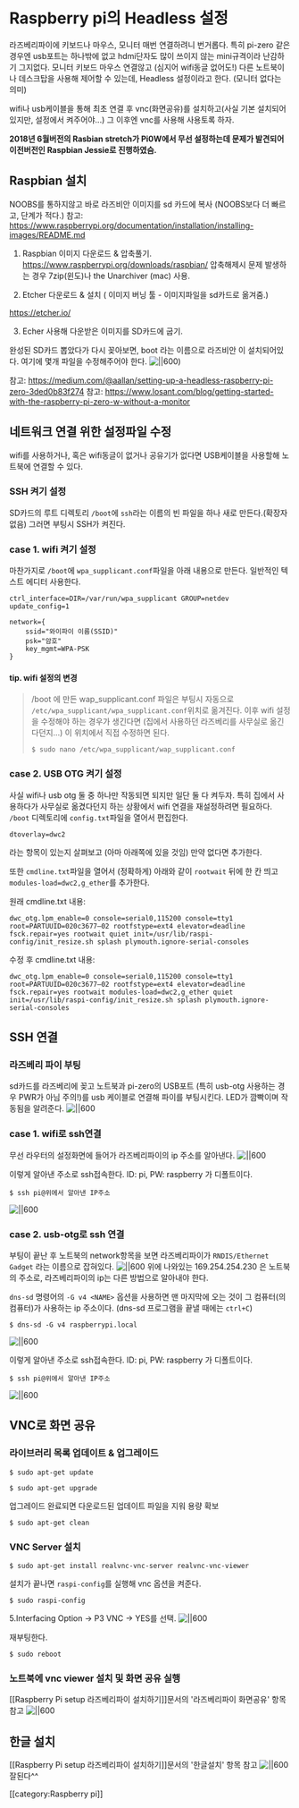 # Raspberry pi의 Headless 설정
라즈베리파이에 키보드나 마우스, 모니터 매번 연결하려니 번거롭다. 특히 pi-zero 같은 경우엔 usb포트는 하나밖에 없고 hdmi단자도 많이 쓰이지 않는 mini규격이라 난감하기 그지없다.
모니터 키보드 마우스 연결않고 (심지어 wifi동글 없어도!) 다른 노트북이나 데스크탑을 사용해 제어할 수 있는데, Headless 설정이라고 한다. (모니터 없다는 의미)

wifi나 usb케이블을 통해 최초 연결 후 vnc(화면공유)를 설치하고(사실 기본 설치되어있지만, 설정에서 켜주어야...) 그 이후엔 vnc를 사용해 사용토록 하자.

**2018년 6월버전의 Rasbian stretch가 Pi0W에서 무선 설정하는데 문제가 발견되어 이전버전인 Raspbian Jessie로 진행하였슴.**

## Raspbian 설치
NOOBS를 통하지않고 바로 라즈비안 이미지를 sd 카드에 복사 (NOOBS보다 더 빠르고, 단계가 적다.)
참고: https://www.raspberrypi.org/documentation/installation/installing-images/README.md

1. Raspbian 이미지 다운로드 & 압축풀기. https://www.raspberrypi.org/downloads/raspbian/
압축해제시 문제 발생하는 경우 7zip(윈도)나 the Unarchiver (mac) 사용.

2. Etcher 다운로드 & 설치 ( 이미지 버닝 툴 - 이미지파일을 sd카드로 옮겨줌.)

https://etcher.io/

3. Echer 사용해 다운받은 이미지를 SD카드에 굽기.

완성된 SD카드 뽑았다가 다시 꽂아보면, boot 라는 이름으로 라즈비안 이 설치되어있다. 여기에 몇개 파일을 수정해주어야 한다.
![||600](https://cl.ly/smt5/Image%202018-07-07%20at%202.59.16%20PM.png))

참고: https://medium.com/@aallan/setting-up-a-headless-raspberry-pi-zero-3ded0b83f274
참고: https://www.losant.com/blog/getting-started-with-the-raspberry-pi-zero-w-without-a-monitor

## 네트워크 연결 위한 설정파일 수정
wifi를 사용하거나, 혹은 wifi동글이 없거나 공유기가 없다면 USB케이블을 사용할해 노트북에 연결할 수 있다.

### SSH 켜기 설정
SD카드의 루트 디렉토리 `/boot`에 `ssh`라는 이름의 빈 파일을 하나 새로 만든다.(확장자 없음) 그러면 부팅시 SSH가 켜진다.

### case 1. wifi 켜기 설정
마찬가지로 `/boot`에 `wpa_supplicant.conf`파일을 아래 내용으로 만든다. 일반적인 텍스트 에디터 사용한다.
```
ctrl_interface=DIR=/var/run/wpa_supplicant GROUP=netdev
update_config=1

network={
	ssid="와이파이 이름(SSID)"
	psk="암호"
	key_mgmt=WPA-PSK
}
```
#### tip. wifi 설정의 변경
 >/boot 에 만든 wap_supplicant.conf 파일은 부팅시 자동으로 `/etc/wpa_supplicant/wpa_supplicant.conf`위치로 옮겨진다.
>이후 wifi 설정을 수정해야 하는 경우가 생긴다면 (집에서 사용하던 라즈베리를 사무실로 옮긴다던지...) 이 위치에서 직접 수정하면 된다.
>```
>$ sudo nano /etc/wpa_supplicant/wap_supplicant.conf
>```


### case 2. USB OTG 켜기 설정
사실 wifi나 usb otg 둘 중 하나만 작동되면 되지만 일단 둘 다 켜두자. 특히 집에서 사용하다가 사무실로 옮겼다던지 하는 상황에서 wifi 연결을 재설정하려면 필요하다.
`/boot` 디렉토리에 `config.txt`파일을 열어서 편집한다.
```
dtoverlay=dwc2
```
라는 항목이 있는지 살펴보고 (아마 아래쪽에 있을 것임) 만약 없다면 추가한다.

또한 `cmdline.txt`파일을 열어서 (정확하게) 아래와 같이 `rootwait` 뒤에 한 칸 띄고
`modules-load=dwc2,g_ether`를 추가한다.

원래 cmdline.txt 내용:
```
dwc_otg.lpm_enable=0 console=serial0,115200 console=tty1 root=PARTUUID=020c3677–02 rootfstype=ext4 elevator=deadline fsck.repair=yes rootwait quiet init=/usr/lib/raspi-config/init_resize.sh splash plymouth.ignore-serial-consoles
```

수정 후 cmdline.txt 내용:
```
dwc_otg.lpm_enable=0 console=serial0,115200 console=tty1 root=PARTUUID=020c3677–02 rootfstype=ext4 elevator=deadline fsck.repair=yes rootwait modules-load=dwc2,g_ether quiet init=/usr/lib/raspi-config/init_resize.sh splash plymouth.ignore-serial-consoles
```

## SSH 연결
### 라즈베리 파이 부팅
sd카드를 라즈베리에 꽂고 노트북과 pi-zero의 USB포트 (특히 usb-otg 사용하는 경우 PWR가 아님 주의!)를 usb 케이블로 연결해 파이를 부팅시킨다. LED가 깜빡이며 작동됨을 알려준다.
![||600](https://cdn-images-1.medium.com/max/800/1*3c-LB7bViYj340J63R-nUA.jpeg)

### case 1. wifi로 ssh연결
무선 라우터의 설정화면에 들어가 라즈베리파이의 ip 주소를 알아낸다.
![||600](https://cl.ly/snDE/Image%202018-07-07%20at%209.11.29%20AM.png)

이렇게 알아낸 주소로 ssh접속한다. ID: pi, PW: raspberry 가 디폴트이다.
```
$ ssh pi@위에서 알아낸 IP주소
```
![||600](https://cl.ly/sm36/Image%202018-07-07%20at%209.08.25%20AM.png)

### case 2. usb-otg로 ssh 연결
부팅이 끝난 후 노트북의 network항목을 보면 라즈베리파이가 `RNDIS/Ethernet Gadget` 라는 이름으로 잡혀있다.
![||600](https://cl.ly/skpI/Image%202018-07-06%20at%207.08.56%20PM.png)
위에 나와있는 169.254.254.230 은 노트북의 주소로, 라즈베리파이의 ip는 다른 방법으로 알아내야 한다.

`dns-sd` 명령어의  `-G v4 <NAME>`  옵션을 사용하면 맨 마지막에 오는 것이 그 컴퓨터(<NAME>의 컴퓨터)가 사용하는 ip 주소이다. (dns-sd 프로그램을 끝낼 때에는 `ctrl+C`)
```
$ dns-sd -G v4 raspberrypi.local
```
![||600](https://cl.ly/skI6/Image%202018-07-06%20at%207.28.34%20PM.png)

이렇게 알아낸 주소로 ssh접속한다. ID: pi, PW: raspberry 가 디폴트이다.
```
$ ssh pi@위에서 알아낸 IP주소
```
![||600](https://cl.ly/sjtn/Image%202018-07-06%20at%207.35.16%20PM.png)

## VNC로 화면 공유
### 라이브러리 목록 업데이트 & 업그레이드

```
$ sudo apt-get update
```
```
$ sudo apt-get upgrade
```
업그레이드 완료되면 다운로드된 업데이트 파일을 지워 용량 확보
```
$ sudo apt-get clean
```

### VNC Server 설치
```
$ sudo apt-get install realvnc-vnc-server realvnc-vnc-viewer
```
설치가 끝나면 `raspi-config`를 실행해 vnc 옵션을 켜준다.
```
$ sudo raspi-config
```
5.Interfacing Option -> P3 VNC -> YES를 선택.
![||600](https://cl.ly/sm1u/Image%202018-07-08%20at%207.56.01%20AM.png)

재부팅한다.
```
$ sudo reboot
```
### 노트북에 vnc viewer 설치 및 화면 공유 실행
[[Raspberry Pi setup 라즈베리파이 설치하기]]문서의 '라즈베리파이 화면공유' 항목 참고
![||600](https://cl.ly/smGx/Image%202018-07-08%20at%208.01.00%20AM.png)

## 한글 설치
[[Raspberry Pi setup 라즈베리파이 설치하기]]문서의 '한글설치' 항목 참고
![||600](https://cl.ly/py45/Image%202018-03-06%20at%205.01.41%20AM.png)
잘된다^^

[[category:Raspberry pi]]
